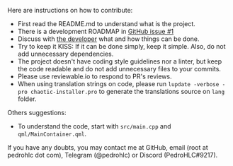 Here are instructions on how to contribute:

* First read the README.md to understand what is the project.
* There is a development ROADMAP in [GitHub issue #1](https://github.com/PedroHLC/chaotic-installer-qt/issues/1)
* Discuss with [the developer](https://t.me/pedrohlc) what and how things can be done.
* Try to keep it KISS: If it can be done simply, keep it simple. Also, do not add unnecessary dependencies.
* The project doesn't have coding style guidelines nor a linter, but keep the code readable and do not add unnecessary files to your commits.
* Please use reviewable.io to respond to PR's reviews.
* When using translation strings on code, please run `lupdate -verbose -pro chaotic-installer.pro` to generate the translations source on `lang` folder.

Others suggestions:
* To understand the code, start with `src/main.cpp` and `qml/MainContainer.qml`.

If you have any doubts, you may contact me at GitHub, email (root at pedrohlc dot com), Telegram (@pedrohlc) or Discord (PedroHLC#9217).
